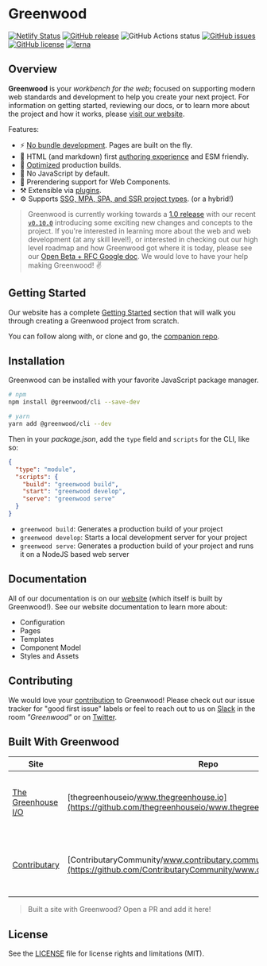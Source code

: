 # Greenwood
[![Netlify Status](https://api.netlify.com/api/v1/badges/6758148c-5c38-44d8-b908-ca0a1dad0f7c/deploy-status)](https://app.netlify.com/sites/elastic-blackwell-3aef44/deploys)
[![GitHub release](https://img.shields.io/github/tag/ProjectEvergreen/greenwood.svg)](https://github.com/ProjectEvergreen/greenwood/tags)
![GitHub Actions status](https://github.com/ProjectEvergreen/greenwood/workflows/Master%20Integration/badge.svg)
[![GitHub issues](https://img.shields.io/github/issues-pr-raw/ProjectEvergreen/greenwood.svg)](https://github.com/ProjectEvergreen/greenwood/issues)
[![GitHub license](https://img.shields.io/badge/license-MIT-blue.svg)](https://raw.githubusercontent.com/ProjectEvergreen/greenwood/master/LICENSE.md)
[![lerna](https://img.shields.io/badge/maintained%20with-lerna-cc00ff.svg)](https://lerna.js.org/)

## Overview
**Greenwood** is your _workbench for the web_; focused on supporting modern web standards and development to help you create your next project. For information on getting started, reviewing our docs, or to learn more about the project and how it works, please [visit our website](https://www.greenwoodjs.io/).

Features:
- ⚡ [No bundle development](https://www.greenwoodjs.io/about/how-it-works/). Pages are built on the fly.
- 📝 HTML (and markdown) first [authoring experience](https://www.greenwoodjs.io/docs/layouts/) and ESM friendly.
- 🎁 [Optimized](https://www.greenwoodjs.io/docs/configuration/#optimization) production builds.
- 🚫 No JavaScript by default.
- 📖 Prerendering support for Web Components.
- ⚒️ Extensible via [plugins](https://www.greenwoodjs.io/plugins/).
- ⚙️ Supports [SSG, MPA, SPA, and SSR project types](https://www.greenwoodjs.io/docs/layouts/). (or a hybrid!)

> Greenwood is currently working towards a [1.0 release](https://github.com/ProjectEvergreen/greenwood/milestone/3) with our recent [`v0.10.0`](https://github.com/ProjectEvergreen/greenwood/releases/tag/v0.10.0) introducing some exciting new changes and concepts  to the project.  If you're interested in learning more about the web and web development (at any skill level!), or interested in checking out our high level roadmap and how Greenwood got where it is today, please see our [Open Beta + RFC Google doc](https://docs.google.com/document/d/1MwDkszKvq81QgIYa8utJgyUgSpLZQx9eKCWjIikvfHU/).  We would love to have your help making Greenwood! ✌️

## Getting Started
Our website has a complete [Getting Started](http://www.greenwoodjs.io/getting-started) section that will walk you through creating a Greenwood project from scratch.

You can follow along with, or clone and go, the [companion repo](https://github.com/ProjectEvergreen/greenwood-getting-started).

## Installation
Greenwood can be installed with your favorite JavaScript package manager.
```bash
# npm
npm install @greenwood/cli --save-dev

# yarn
yarn add @greenwood/cli --dev
```

Then in your _package.json_, add the `type` field and `scripts` for the CLI, like so:
```json
{
  "type": "module",
  "scripts": {
    "build": "greenwood build",
    "start": "greenwood develop",
    "serve": "greenwood serve"
  }
}
```

- `greenwood build`: Generates a production build of your project
- `greenwood develop`: Starts a local development server for your project
- `greenwood serve`: Generates a production build of your project and runs it on a NodeJS based web server

## Documentation
All of our documentation is on our [website](https://www.greenwoodjs.io/) (which itself is built by Greenwood!).  See our website documentation to learn more about:
- Configuration
- Pages
- Templates
- Component Model
- Styles and Assets

## Contributing
We would love your [contribution](.github/CONTRIBUTING.md) to Greenwood!  Please check out our issue tracker for "good first issue" labels or feel to reach out to us on [Slack](https://join.slack.com/t/thegreenhouseio/shared_invite/enQtMzcyMzE2Mjk1MjgwLTU5YmM1MDJiMTg0ODk4MjA4NzUwNWFmZmMxNDY5MTcwM2I0MjYxN2VhOTEwNDU2YWQwOWQzZmY1YzY4MWRlOGI) in the room _"Greenwood"_ or on [Twitter](https://twitter.com/PrjEvergreen).

## Built With Greenwood
| Site  | Repo  | Project Details  |
|---|---|---|
| [The Greenhouse I/O](https://www.thegreenhouse.io/)  | [thegreenhouseio/www.thegreenhouse.io](https://github.com/thegreenhouseio/www.thegreenhouse.io)  | Personal portfolio / blog website for @thescientist13 (Greenwood maintainer). |
| [Contributary](https://www.contributary.community/)  | [ContributaryCommunity/www.contributary.community](https://github.com/ContributaryCommunity/www.contributary.community)  | A website (SPA) for browsing open source projects that are looking for contributions. |

> Built a site with Greenwood?  Open a PR and add it here!

## License
See the [LICENSE](LICENSE.md) file for license rights and limitations (MIT).